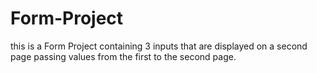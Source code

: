 # Form-Project
this is a Form Project containing 3 inputs that are displayed on a second page passing values ​​from the first to the second page.
